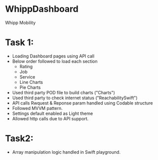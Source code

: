 # WhippDashboard
Whipp Mobility

Task 1:
===
- Loading Dashboard pages using API call 
- Below order followed to load each section
  - Rating
  - Job
  - Service
  - Line Charts
  - Pie Charts
 - Used third party POD file to build charts ("Charts")
 - Used third party to check internet status ("ReachabilitySwift")
 - API calls Rwquest & Reponse param handled using Codable structure 
 - Followed MVVM pattern.
 - Settings default enabled as Light theme
 - Allowed http calls due to API support.
 
 Task2:
 ==
  - Array manipulation logic handled in Swift playground.
